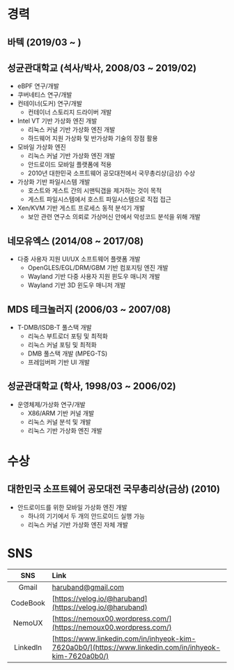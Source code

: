 # 경력

## 바텍 (2019/03 ~ )

## 성균관대학교 (석사/박사, 2008/03 ~ 2019/02)

- eBPF 연구/개발
- 쿠버네티스 연구/개발
- 컨테이너(도커) 연구/개발
  - 컨테이너 스토리지 드라이버 개발
- Intel VT 기반 가상화 엔진 개발
  - 리눅스 커널 기반 가상화 엔진 개발
  - 하드웨어 지원 가상화 및 반가상화 기술의 장점 활용
- 모바일 가상화 엔진
  - 리눅스 커널 기반 가상화 엔진 개발
  - 안드로이드 모바일 플랫폼에 적용
  - 2010년 대한민국 소프트웨어 공모대전에서 국무총리상(금상) 수상
- 가상화 기반 파일시스템 개발
  - 호스트와 게스트 간의 시맨틱갭을 제거하는 것이 목적
  - 게스트 파일시스템에서 호스트 파일시스템으로 직접 접근
- Xen/KVM 기반 게스트 프로세스 동적 분석기 개발
  - 보안 관련 연구소 의뢰로 가상머신 안에서 악성코드 분석을 위해 개발

## 네모유엑스 (2014/08 ~ 2017/08)

- 다중 사용자 지원 UI/UX 소프트웨어 플랫폼 개발
  - OpenGLES/EGL/DRM/GBM 기반 컴포지팅 엔진 개발
  - Wayland 기반 다중 사용자 지원 윈도우 매니저 개발
  - Wayland 기반 3D 윈도우 매니저 개발

## MDS 테크놀러지 (2006/03 ~ 2007/08)

- T-DMB/ISDB-T 풀스택 개발
  - 리눅스 부트로더 포팅 및 최적화
  - 리눅스 커널 포팅 및 최적화
  - DMB 풀스택 개발 (MPEG-TS)
  - 프레임버퍼 기반 UI 개발

## 성균관대학교 (학사, 1998/03 ~ 2006/02)

- 운영체제/가상화 연구/개발
  - X86/ARM 기반 커널 개발
  - 리눅스 커널 분석 및 개발
  - 리눅스 기반 가상화 엔진 개발

# 수상

## 대한민국 소프트웨어 공모대전 국무총리상(금상) (2010)

- 안드로이드를 위한 모바일 가상화 엔진 개발
  - 하나의 기기에서 두 개의 안드로이드 실행 가능
  - 리눅스 커널 기반 가상화 엔진 자체 개발

# SNS

|   SNS    | Link                                                                                                   |
| :------: | :----------------------------------------------------------------------------------------------------- |
|  Gmail   | [haruband@gmail.com](mailto:haruband@gmail.com)                                                        |
| CodeBook | [https://velog.io/@haruband](https://velog.io/@haruband)                                               |
|  NemoUX  | [https://nemoux00.wordpress.com/](https://nemoux00.wordpress.com/)                                     |
| LinkedIn | [https://www.linkedin.com/in/inhyeok-kim-7620a0b0/](https://www.linkedin.com/in/inhyeok-kim-7620a0b0/) |
